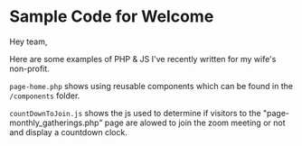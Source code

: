 # Sample Code for Welcome

Hey team, 

Here are some examples of PHP & JS I've recently written for my wife's non-profit. 

`page-home.php` shows using reusable components which can be found in the `/components` folder. 

`countDownToJoin.js` shows the js used to determine if visitors to the "page-monthly_gatherings.php" page are alowed to join the zoom meeting or not and display a countdown clock.
